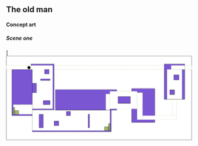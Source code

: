 ## The old man

#### Concept art
##### Scene one
[![scene-one|map](https://github.com/eduardomessias/the-old-man/blob/master/concept/the-old-man-scene-one.png)

